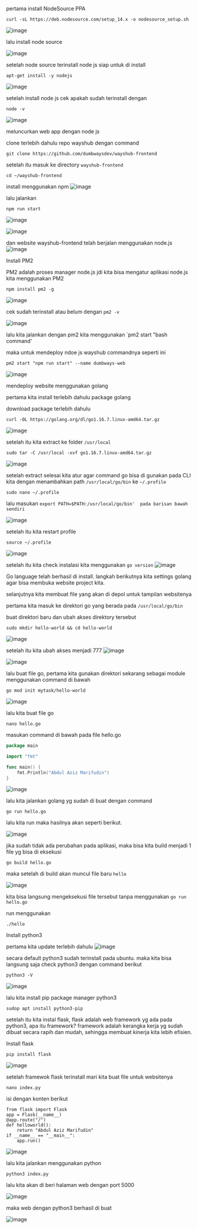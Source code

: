 
pertama install NodeSource PPA  

```shell
curl -sL https://deb.nodesource.com/setup_14.x -o nodesource_setup.sh
```
![image](https://user-images.githubusercontent.com/56806850/202332468-0313d603-eea2-4caa-85b9-3535a431fb1b.png)

lalu install node source 

![image](https://user-images.githubusercontent.com/56806850/202332146-0faa0166-6862-41d6-a02f-d2e77d29d3a8.png)


setelah node source terinstall node js siap untuk di install

```shell
apt-get install -y nodejs
```

![image](https://user-images.githubusercontent.com/56806850/202332814-10a376ba-c04d-4ceb-9764-8ba752509336.png)


setelah install node js cek apakah sudah terinstall dengan 

```shell
node -v 
```
![image](https://user-images.githubusercontent.com/56806850/202333137-98caf8b3-4e6d-4771-ad88-aeebed6f65f7.png)


meluncurkan web app dengan node js

clone terlebih dahulu repo wayshub dengan command 

```shell
git clone https://github.com/dumbwaysdev/wayshub-frontend
```

setelah itu masuk ke directory `wayshub-frontend`

```shell
cd ~/wayshub-frontend
```

install menggunakan npm
![image](https://user-images.githubusercontent.com/56806850/202339623-08412346-bc09-4a6d-ac64-8fd6196195cb.png)


lalu jalankan 
```shell
npm run start
```

![image](https://user-images.githubusercontent.com/56806850/202355989-c952a02e-a8d9-46a4-accc-04c100cf608c.png)

![image](https://user-images.githubusercontent.com/56806850/202355971-0909306a-f08f-4840-a90b-8e22faaec144.png)



dan website wayshub-frontend telah berjalan menggunakan node.js
![image](https://user-images.githubusercontent.com/56806850/202340094-0dc7c736-343e-4c44-a7dd-9ef5f047257b.png)


Install PM2

PM2 adalah proses manager node.js jdi kita bisa mengatur aplikasi node.js kita menggunakan PM2


```shell
npm install pm2 -g
```
![image](https://user-images.githubusercontent.com/56806850/202356496-c5cd4c5d-f386-49dc-9303-b2011b74d2a3.png)


cek sudah terinstall atau belum  dengan `pm2 -v`

![image](https://user-images.githubusercontent.com/56806850/202356663-3037955f-e18b-4835-be68-3ac27b832d60.png)


lalu kita jalankan dengan pm2
kita menggunakan `pm2 start "bash command'

maka untuk mendeploy ndoe js wayshub commandnya seperti ini 

```shell
pm2 start "npm run start" --name dumbways-web
```

![image](https://user-images.githubusercontent.com/56806850/202361753-41981119-08c4-408a-9408-f670b519f880.png)


mendeploy website menggunakan golang

pertama kita install terlebih dahulu package golang

download package terlebih dahulu

```shell
curl -OL https://golang.org/dl/go1.16.7.linux-amd64.tar.gz
```
![image](https://user-images.githubusercontent.com/56806850/202364574-d8fd501b-f974-469a-9e4a-313682f45660.png)

setelah itu kita extract ke folder `/usr/local`

```shell
sudo tar -C /usr/local -xvf go1.16.7.linux-amd64.tar.gz
```
![image](https://user-images.githubusercontent.com/56806850/202364899-cb475e27-abd0-4e47-879d-7b5da745ea14.png)

setelah extract selesai kita atur agar command go bisa di gunakan pada CLI kita dengan menambahkan path `/usr/local/go/bin` ke `~/.profile`

```shell
sudo nano ~/.profile 
```

lalu masukan `export PATH=$PATH:/usr/local/go/bin'  pada barisan bawah sendiri`

![image](https://user-images.githubusercontent.com/56806850/202366142-9d715f7b-2ed3-4870-ab8a-baa0d2a6d594.png)

setelah itu kita restart profile 
```shell
source ~/.profile
```
![image](https://user-images.githubusercontent.com/56806850/202366552-50d5b1b4-b44f-4219-a820-8b53cd8da2be.png)




setelah itu kita check instalasi kita menggunakan `go version`
![image](https://user-images.githubusercontent.com/56806850/202366640-68a98c42-4038-4013-b332-923a3daa0941.png)

Go language telah berhasil di install. langkah berikutnya kita settings golang agar bisa membuka website project kita.

selanjutnya kita membuat file yang akan di depol untuk tampilan websitenya

pertama kita masuk ke direktori go yang berada pada `/usr/local/go/bin`

buat direktori baru dan ubah akses direktory tersebut

```shell
sudo mkdir hello-world && cd hello-world
```

![image](https://user-images.githubusercontent.com/56806850/202369924-a6b6d744-8946-4c4b-bf24-d6b3e6de9dfc.png)

setelah itu kita ubah akses menjadi 777
![image](https://user-images.githubusercontent.com/56806850/202371654-262b5bcb-8748-4688-81e2-13589382f8a8.png)

![image](https://user-images.githubusercontent.com/56806850/202371672-d99bb74e-8c35-456c-9c5d-de53b592eadd.png)


lalu buat file go, pertama kita gunakan direktori sekarang sebagai module menggunakan command di bawah 

```shell 
go mod init mytask/hello-world
```
![image](https://user-images.githubusercontent.com/56806850/202371769-16549608-b75c-4775-a775-27c2a8493025.png)

lalu kita buat file go

```shell
nano hello.go
```

masukan command di bawah pada file hello.go

```go
package main

import "fmt"

func main() {
    fmt.Println("Abdul Aziz Marifudin")
}
```


![image](https://user-images.githubusercontent.com/56806850/202497396-e0aae030-a90d-4b66-95b1-04827b8bbc8e.png)


lalu kita jalankan golang yg sudah di buat dengan command 

```shell
go run hello.go
```
lalu kita run maka hasilnya akan seperti berikut.

![image](https://user-images.githubusercontent.com/56806850/202497471-770d3c95-b747-420c-8633-af15f66911e3.png)


jika sudah tidak ada perubahan pada aplikasi, maka bisa kita build menjadi 1 file yg bisa di eksekusi


```shell
go build hello.go
```

maka setelah di build akan muncul file baru `hello`

![image](https://user-images.githubusercontent.com/56806850/202498064-868f937c-cb1f-4165-a744-a9536f0baa18.png)




kita bisa langsung mengeksekusi file tersebut tanpa menggunakan `go run hello.go`

run menggunakan 

```shell
./hello
```





Install python3


pertama kita update terlebih dahulu 
![image](https://user-images.githubusercontent.com/56806850/202490902-79e18b6a-43ae-4386-ba18-a22ac6f56b61.png)

secara default python3 sudah terinstall pada ubuntu. maka kita bisa langsung saja check python3 dengan command berikut

```shell
python3 -V

```

![image](https://user-images.githubusercontent.com/56806850/202491685-9d7edb18-6815-4005-9f27-11377e8c79af.png)

lalu kita install pip package manager python3

```shell
sudop apt install python3-pip
```

setelah itu kita instal flask, flask adalah web framework yg ada pada python3, apa itu framework? framework adalah kerangka kerja yg sudah dibuat secara rapih dan mudah, sehingga membuat kinerja kita lebih efisien.

Install flask
```shell
pip install flask
````

![image](https://user-images.githubusercontent.com/56806850/202493078-9f9a56e9-c160-4ab3-9489-613517feab14.png)


setelah framewok flask terinstall mari kita buat file untuk websitenya

```shell
nano index.py
````
isi dengan konten berikut

```python3
from flask import Flask
app = Flask(__name__)
@app.route("/")
def helloworld():
    return "Abdul Aziz Marifudin"
if __name__ == "__main__":
    app.run()
```


![image](https://user-images.githubusercontent.com/56806850/202496402-14b84463-cfe4-40dc-8d41-cd5edae865be.png)



lalu kita jalankan menggunakan python

```shell
python3 index.py
```
lalu kita akan di beri halaman web dengan port 5000

![image](https://user-images.githubusercontent.com/56806850/202496768-d3f7619c-150b-42a8-8a19-cc20d47c2fac.png)

maka web dengan python3 berhasil di buat

![image](https://user-images.githubusercontent.com/56806850/202496588-1a2d11a2-369a-4702-950a-e25a1b928174.png)


